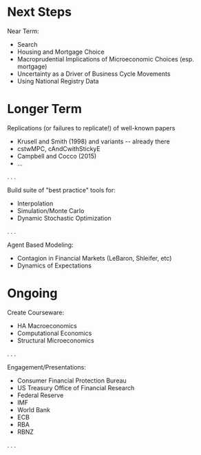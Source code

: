 # Next Steps

Near Term:

* Search 
* Housing and Mortgage Choice
* Macroprudential Implications of Microeconomic Choices (esp. mortgage)
* Uncertainty as a Driver of Business Cycle Movements
* Using National Registry Data

# Longer Term

Replications (or failures to replicate!) of well-known papers

* Krusell and Smith (1998) and variants -- already there
* cstwMPC, cAndCwithStickyE
* Campbell and Cocco (2015)
* ...

. . . 

Build suite of "best practice" tools for:

* Interpolation
* Simulation/Monte Carlo
* Dynamic Stochastic Optimization

. . .

Agent Based Modeling:

* Contagion in Financial Markets (LeBaron, Shleifer, etc)
* Dynamics of Expectations
	
# Ongoing 

Create Courseware:

* HA Macroeconomics
* Computational Economics
* Structural Microeconomics

. . . 

Engagement/Presentations:

* Consumer Financial Protection Bureau
* US Treasury Office of Financial Research
* Federal Reserve
* IMF
* World Bank
* ECB
* RBA 
* RBNZ 

. . .


